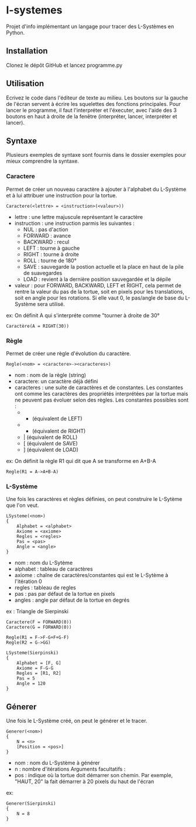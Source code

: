 # l-systemes
Projet d'info implémentant un langage pour tracer des L-Systèmes en Python.
## Installation
Clonez le dépôt GitHub et lancez programme.py
## Utilisation
Ecrivez le code dans l'éditeur de texte au milieu. Les boutons sur la gauche de l'écran servent à écrire les squelettes des fonctions principales. Pour lancer le programme, il faut l'interpréter et l'éxecuter, avec l'aide des 3 boutons en haut à droite de la fenêtre (interpréter, lancer, interpréter et lancer).
## Syntaxe
Plusieurs exemples de syntaxe sont fournis dans le dossier exemples pour mieux comprendre la syntaxe.

### Caractere
Permet de créer un nouveau caractère à ajouter à l'alphabet du L-Système et à lui attribuer une instruction pour la tortue.
```
Caractere(<lettre> = <instruction>(<valeur>))
```
* lettre : une lettre majuscule représentant le caractère
* instruction : une instruction parmis les suivantes :
    * NUL : pas d'action
    * FORWARD : avance
    * BACKWARD : recul
    * LEFT : tourne à gauche
    * RIGHT : tourne à droite
    * ROLL : tourne de 180°
    * SAVE : sauvegarde la postion actuelle et la place en haut de la pile de suavegardes
    * LOAD : revient à la dernière position sauvegardée et la dépile
* valeur : pour FORWARD, BACKWARD, LEFT et RIGHT, cela permet de rentre la valeur du pas de la tortue, soit en pixels pour les translations, soit en angle pour les rotations. Si elle vaut 0, le pas/angle de base du L-Système sera utilisé.

ex: On définit A qui s'interpréte comme "tourner à droite de 30°
```
Caractère(A = RIGHT(30))
```

### Règle
Permet de créer une règle d'évolution du caractère.
```
Regle(<nom> = <caractere>-><caracteres>)
```
* nom : nom de la règle (string)
* caractere: un caractère déjà défini
* caracteres : une suite de caractères et de constantes. Les constantes ont comme les caractères des propriétés interprétées par la tortue mais ne peuvent pas évoluer selon des règles. Les constantes possibles sont :
    * + (équivalent de LEFT)
    * - (équivalent de RIGHT)
    * | (équivalent de ROLL)
    * [ (équivalent de SAVE)
    * ] (équivalent de LOAD)

ex: On définit la règle R1 qui dit que A se transforme en A+B-A
```
Regle(R1 = A->A+B-A)
```

### L-Système
Une fois les caractères et règles définies, on peut construire le L-Sytème que l'on veut.

```
LSysteme(<nom>)
{
	Alphabet = <alphabet>
	Axiome = <axiome>
	Regles = <regles>
	Pas = <pas>
	Angle = <angle>
}
```
* nom : nom du L-Sytème
* alphabet : tableau de caractères
* axiome : chaîne de caractères/constantes qui est le L-Sytème à l'itération 0
* regles : tableau de regles
* pas : pas par défaut de la tortue en pixels
* angles : angle par défaut de la tortue en degrés

ex : Triangle de Sierpinski
```
Caractere(F = FORWARD(0))
Caractere(G = FORWARD(0))

Regle(R1 = F->F-G+F+G-F)
Regle(R2 = G->GG)

LSysteme(Sierpinski)
{
	Alphabet = [F, G]
	Axiome = F-G-G
	Regles = [R1, R2]
	Pas = 5
	Angle = 120
}
```

## Génerer
Une fois le L-Système créé, on peut le générer et le tracer.

```
Generer(<nom>)
{
    N = <n>
    [Position = <pos>]
}
```
* nom : nom du L-Système à générer
* n : nombre d'itérations
Arguments facultatifs :
* pos : indique où la tortue doit démarrer son chemin. Par exemple, "HAUT, 20" la fait démarrer à 20 pixels du haut de l'écran

ex:
```
Generer(Sierpinski)
{
	N = 8
}
```